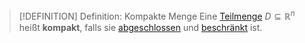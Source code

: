 >[!DEFINITION] Definition: Kompakte Menge
>Eine [Teilmenge](../../../../Mengenlehre/Teilmenge.md) $D\subseteq\mathbb{R}^n$ heißt **kompakt**, falls sie [abgeschlossen](Abgeschlossenheit.md) und [beschränkt](Beschränktheit.md) ist.